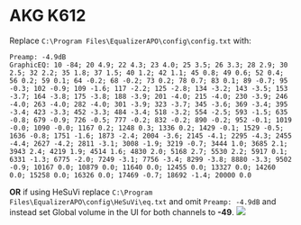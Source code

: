 # AKG K612
Replace `C:\Program Files\EqualizerAPO\config\config.txt` with:
```
Preamp: -4.9dB
GraphicEQ: 10 -84; 20 4.9; 22 4.3; 23 4.0; 25 3.5; 26 3.3; 28 2.9; 30 2.5; 32 2.2; 35 1.8; 37 1.5; 40 1.2; 42 1.1; 45 0.8; 49 0.6; 52 0.4; 56 0.2; 59 0.1; 64 -0.2; 68 -0.2; 73 0.2; 78 0.7; 83 0.1; 89 -0.7; 95 -0.3; 102 -0.9; 109 -1.6; 117 -2.2; 125 -2.8; 134 -3.2; 143 -3.5; 153 -3.7; 164 -3.8; 175 -3.8; 188 -3.9; 201 -4.0; 215 -4.0; 230 -3.9; 246 -4.0; 263 -4.0; 282 -4.0; 301 -3.9; 323 -3.7; 345 -3.6; 369 -3.4; 395 -3.4; 423 -3.3; 452 -3.3; 484 -3.4; 518 -3.2; 554 -2.5; 593 -1.5; 635 -0.8; 679 -0.9; 726 -0.5; 777 -0.2; 832 -0.2; 890 -0.2; 952 -0.1; 1019 -0.0; 1090 -0.0; 1167 0.2; 1248 0.3; 1336 0.2; 1429 -0.1; 1529 -0.5; 1636 -0.8; 1751 -1.6; 1873 -2.4; 2004 -3.6; 2145 -4.1; 2295 -4.3; 2455 -4.4; 2627 -4.2; 2811 -3.1; 3008 -1.9; 3219 -0.7; 3444 1.0; 3685 2.1; 3943 2.4; 4219 1.9; 4514 1.6; 4830 2.0; 5168 2.7; 5530 2.2; 5917 0.1; 6331 -1.3; 6775 -2.0; 7249 -3.1; 7756 -3.4; 8299 -3.8; 8880 -3.3; 9502 -0.9; 10167 0.0; 10879 0.0; 11640 0.0; 12455 0.0; 13327 0.0; 14260 0.0; 15258 0.0; 16326 0.0; 17469 -0.7; 18692 -1.4; 20000 0.0
```
**OR** if using HeSuVi replace `C:\Program Files\EqualizerAPO\config\HeSuVi\eq.txt` and omit `Preamp: -4.9dB` and instead set Global volume in the UI for both channels to **-49**.
![](https://raw.githubusercontent.com/jaakkopasanen/AutoEq/master/results/Innerfidelity%202017/innerfidelity/onear/AKG%20K612/AKG%20K612.png)